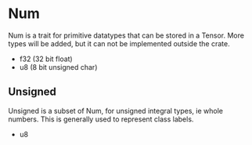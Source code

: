 # Num

Num is a trait for primitive datatypes that can be stored in a Tensor. More types will be added, but it can not be implemented outside the crate.

- f32 (32 bit float)
- u8 (8 bit unsigned char)

## Unsigned 

Unsigned is a subset of Num, for unsigned integral types, ie whole numbers. This is generally used to represent class labels.

- u8
